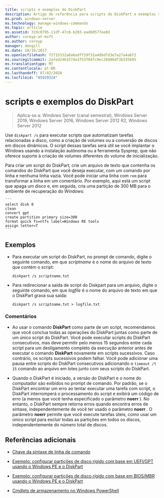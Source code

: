 ```yaml
---
title: scripts e exemplos do DiskPart
description: Artigo de referência para scripts do DiskPart e exemplos sobre como automatizar tarefas relacionadas ao disco, como a criação de volumes ou a conversão de discos em discos dinâmicos.
ms.prod: windows-server
ms.technology: manage-windows-commands
ms.topic: article
ms.assetid: 319c0795-11df-47c8-b203-eadb0577ee0d
author: coreyp-at-msft
ms.author: coreyp
manager: dongill
ms.date: 10/16/2017
ms.openlocfilehash: f2715332a8a6adff29f31a4dbd7d3e7a27a4a6f2
ms.sourcegitcommit: 2afed2461574a3f53f84fc9ec28d86df3b335685
ms.translationtype: MT
ms.contentlocale: pt-BR
ms.lasthandoff: 07/02/2020
ms.locfileid: "85929324"
---
```

# <a name="diskpart-scripts-and-examples"></a>scripts e exemplos do DiskPart

> Aplica-se a: Windows Server (canal semestral), Windows Server 2019, Windows Server 2016, Windows Server 2012 R2, Windows Server 2012

Use `diskpart /s` para executar scripts que automatizam tarefas relacionadas a disco, como a criação de volumes ou a conversão de discos em discos dinâmicos. O script dessas tarefas será útil se você implantar o Windows usando a instalação autônoma ou a ferramenta Sysprep, que não oferece suporte à criação de volumes diferentes do volume de inicialização.

Para criar um script do DiskPart, crie um arquivo de texto que contenha os comandos do DiskPart que você deseja executar, com um comando por linha e nenhuma linha vazia. Você pode iniciar uma linha com `rem` para transformar a linha em um comentário. Por exemplo, aqui está um script que apaga um disco e, em seguida, cria uma partição de 300 MB para o ambiente de recuperação do Windows:

    ```
    select disk 0
    clean
    convert gpt
    create partition primary size=300
    format quick fs=ntfs label=Windows RE tools
    assign letter=T
    ```

## <a name="examples"></a>Exemplos

- Para executar um script do DiskPart, no prompt de comando, digite o seguinte comando, em que *scriptname* é o nome do arquivo de texto que contém o script:

    ```
    diskpart /s scriptname.txt
    ```

- Para redirecionar a saída de script do Diskpart para um arquivo, digite o seguinte comando, em que *logfile* é o nome do arquivo de texto em que o DiskPart grava sua saída:

    ```
    diskpart /s scriptname.txt > logfile.txt
    ```

### <a name="remarks"></a>Comentários

- Ao usar o comando **DiskPart** como parte de um script, recomendamos que você conclua todas as operações do DiskPart juntas como parte de um único script do DiskPart. Você pode executar scripts do DiskPart consecutivos, mas deve permitir pelo menos 15 segundos entre cada script para um desligamento completo da execução anterior antes de executar o comando **DiskPart** novamente em scripts sucessivos. Caso contrário, os scripts sucessivos podem falhar. Você pode adicionar uma pausa entre scripts do DiskPart consecutivos adicionando o `timeout /t 15` comando ao arquivo em lotes junto com seus scripts do DiskPart.

- Quando o DiskPart é iniciado, a versão do DiskPart e o nome do computador são exibidos no prompt de comando. Por padrão, se o DiskPart encontrar um erro ao tentar executar uma tarefa com script, o DiskPart interromperá o processamento do script e exibirá um código de erro (a menos que você tenha especificado o parâmetro **noerr** ). No entanto, o DiskPart sempre retorna erros quando encontra erros de sintaxe, independentemente de você ter usado o parâmetro **noerr** . O parâmetro **noerr** permite que você execute tarefas úteis, como usar um único script para excluir todas as partições em todos os discos, independentemente do número total de discos.

## <a name="additional-references"></a>Referências adicionais

- [Chave da sintaxe de linha de comando](command-line-syntax-key.md)

- [Exemplo: configurar partições de disco rígido com base em UEFI/GPT usando o Windows PE e o DiskPart](https://docs.microsoft.com/previous-versions/windows/it-pro/windows-8.1-and-8/hh825686(v=win.10))

- [Exemplo: configurar partições de disco rígido com base em BIOS/MBR usando o Windows PE e o DiskPart](https://docs.microsoft.com/previous-versions/windows/it-pro/windows-8.1-and-8/hh825677(v=win.10))

- [Cmdlets de armazenamento no Windows PowerShell](https://docs.microsoft.com/powershell/module/storage/?view=win10-ps)
